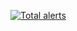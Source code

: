 [![Total alerts](https://img.shields.io/lgtm/alerts/g/NeutralPlasma/VirtusBot.svg?logo=lgtm&logoWidth=18)](https://lgtm.com/projects/g/NeutralPlasma/VirtusBot/alerts/)
